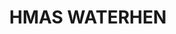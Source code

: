 ---
lastmod: '2025-04-06T06:05:20+00:00'
latitude: -33.839863
layout: suburb
longitude: 151.204557
postcode: '2060'
state: NSW
title: HMAS WATERHEN
url: /nsw/hmas-waterhen/
---